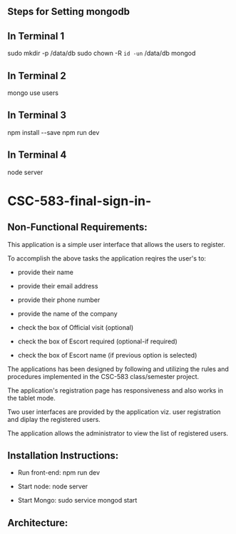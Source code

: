 ## Steps for Setting mongodb
## In Terminal 1
sudo mkdir -p /data/db
sudo chown -R `id -un` /data/db
mongod

## In Terminal 2
mongo
use users

## In Terminal 3
npm install --save
npm run dev


## In Terminal 4
node server

# CSC-583-final-sign-in-

## Non-Functional Requirements:

This application is a simple user interface that allows the users to register.

To accomplish the above tasks the application reqires the user's to:

* provide their name

* provide their email address

* provide their phone number

* provide the name of the company

* check the box of Official visit (optional)

* check the box of Escort required (optional-if required)

* check the box of Escort name (if previous option is selected)

The applications has been designed by following and utilizing the rules and procedures implemented in the CSC-583 class/semester project.

The application's registration page has responsiveness and also works in the tablet mode.

Two user interfaces are provided by the application viz. user registration and diplay the registered users.

The application allows the administrator to view the list of registered users.

## Installation Instructions:

* Run front-end: npm run dev

* Start node: node server

* Start Mongo: sudo service mongod start

## Architecture:


